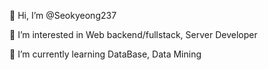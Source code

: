 👋 Hi, I’m @Seokyeong237 

👀 I’m interested in Web backend/fullstack, Server Developer

🌱 I’m currently learning DataBase, Data Mining
